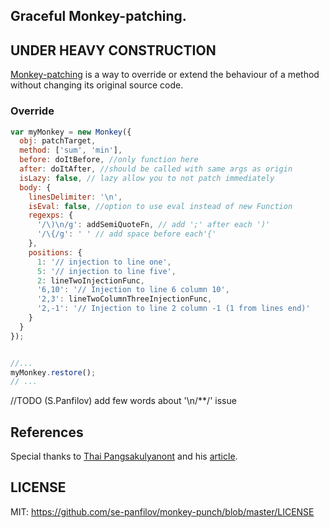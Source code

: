 Graceful Monkey-patching.
------

UNDER HEAVY CONSTRUCTION
----

[Monkey-patching][1] is a way to override or extend the behaviour of a method without changing its original source code.

### Override

```javascript
var myMonkey = new Monkey({
  obj: patchTarget,
  method: ['sum', 'min'],
  before: doItBefore, //only function here
  after: doItAfter, //should be called with same args as origin
  isLazy: false, // lazy allow you to not patch immediately
  body: {
    linesDelimiter: '\n',
    isEval: false, //option to use eval instead of new Function
    regexps: {
      '/\)\n/g': addSemiQuoteFn, // add ';' after each ')'
      '/\{/g': ' ' // add space before each'{'
    },
    positions: {
      1: '// injection to line one',
      5: '// injection to line five',
      2: lineTwoInjectionFunc,
      '6,10': '// Injection to line 6 column 10',
      '2,3': lineTwoColumnThreeInjectionFunc,
      '2,-1': '// Injection to line 2 column -1 (1 from lines end)'
    }
  }
});


//...
myMonkey.restore();
// ...
```


//TODO (S.Panfilov)  add few words about '\n/**/' issue

## References

Special thanks to [Thai Pangsakulyanont][4] and his [article][3].

## LICENSE

MIT: https://github.com/se-panfilov/monkey-punch/blob/master/LICENSE

[1]: https://en.wikipedia.org/wiki/Monkey_patch
[2]: http://javascript.info/tutorial/decorators
[3]: http://me.dt.in.th/page/JavaScript-override/
[4]: http://dt.in.th/
